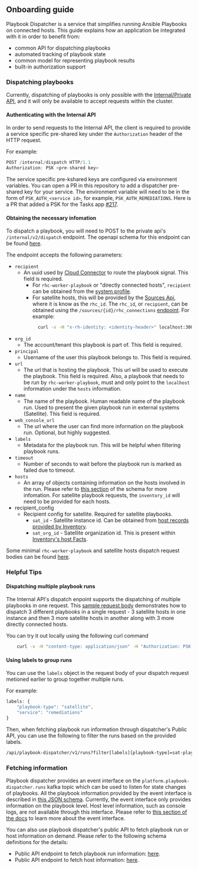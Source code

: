 ## Onboarding guide

Playbook Dispatcher is a service that simplifies running Ansible Playbooks on connected hosts.
This guide explains how an application be integrated with it in order to benefit from:

* common API for dispatching playbooks
* automated tracking of playbook state
* common model for representing playbook results
* built-in authorization support

### Dispatching playbooks

Currently, dispatching of playbooks is only possible with the [Internal/Private API](https://github.com/RedHatInsights/playbook-dispatcher/blob/master/schema/private.openapi.yaml), and it will only be available to accept requests within the cluster.

#### Authenticating with the Internal API

In order to send requests to the Internal API, the client is required to provide a service specific pre-shared key under the `Authorization` header of the HTTP request.

For example:
```javascript
POST /internal/dispatch HTTP/1.1
Authorization: PSK <pre-shared key>
```

The service specific pre-kshared keys are configured via environment variables.
You can open a PR in this repository to add a dispatcher pre-shared key for your service.
The environment variable will need to be in the form of `PSK_AUTH_<service id>`, for example, `PSK_AUTH_REMEDIATIONS`.
Here is a PR that added a PSK for the Tasks app [#217](https://github.com/RedHatInsights/playbook-dispatcher/pull/217).

#### Obtaining the necessary infomation

To dispatch a playbook, you will need to POST to the private api's `/internal/v2/dispatch` endpoint.
The openapi schema for this endpoint can be found [here](https://github.com/RedHatInsights/playbook-dispatcher/blob/master/schema/private.openapi.yaml#L77).

The endpoint accepts the following parameters:
* `recipient`
  * An uuid used by [Cloud Connector](https://github.com/RedHatInsights/cloud-connector) to route the playbook signal. This field is required.
    * For `rhc-worker-playbook` or "directly connected hosts", `recipient` can be obtained from the [system profile](https://github.com/RedHatInsights/inventory-schemas/blob/8000191d960da05c4ebf7960f4af8f7cf68bf616/schemas/system_profile/v1.yaml#L197).
    * For satellite hosts, this will be provided by the [Sources Api](https://github.com/RedHatInsights/sources-api-go), where it is know as the `rhc_id`.
    The `rhc_id`, or `recipient`, can be obtained using the `/sources/{id}/rhc_connections` [endpoint](https://github.com/RedHatInsights/sources-api-go/blob/9a7c9288be53f84717a6337063a481dcf533f615/public/openapi-3-v3.1.json#L1333).
    For example:
      ```sh
        curl -v -H "x-rh-identity: <identity-header>" localhost:3000/api/sources/v3.1/sources/<source-id>/rhc_connections      
      ```
* `org_id`
  * The account/tenant this playbook is part of.
    This field is required.
* `principal`
  * Username of the user this playbook belongs to.
    This field is required.
* `url`
  * The url that is hosting the playbook.
    This url will be used to execute the playbook.
    This field is required.
    Also, a playbook that needs to be run by `rhc-worker-playbook`, must and only point to the `localhost` information under the `hosts` information.
* `name`
  * The name of the playbook.
    Human readable name of the playbook run.
    Used to present the given playbook run in external systems (Satellite).
    This field is required.
* `web_console_url`
  * The url where the user can find more information on the playbook run.
    Optional, but highly suggested.
* `labels`
  * Metadata for the playbook run.
    This will be helpful when filtering playbook runs.
* `timeout`
  * Number of seconds to wait before the playbook run is marked as failed due to timeout.
* `hosts`
  * An array of objects containing information on the hosts involved in the run.
    Please refer to [this section](https://github.com/RedHatInsights/playbook-dispatcher/blob/master/schema/private.openapi.yaml#L202) of the schema for more infomation.
    For satellite playbook requests, the `inventory_id` will need to be provided for each hosts.
* recipient_config
  * Recipient config for satellite.
    Required for satellite playbooks.
    * `sat_id` - Satellite instance id.
      Can be obtained from [host records provided by Inventory](https://github.com/RedHatInsights/insights-host-inventory/blob/9d2c837ee37a6fe50b628880ac5d823319749a82/swagger/api.spec.yaml#L901).
    * `sat_org_id` - Satellite organization id.
      This is present within [Inventory's host Facts](https://github.com/RedHatInsights/insights-host-inventory/blob/4e09b9154c364d2553c259cfeef2b99772aef06d/swagger/api.spec.yaml#L848).


Some minimal `rhc-worker-playbook` and satellite hosts dispatch request bodies can be found [here](https://github.com/RedHatInsights/playbook-dispatcher#dispatching-of-playbooks).

### Helpful Tips

#### Dispatching multiple playbook runs

The Internal API's dispatch enpoint supports the dispatching of multiple playbooks in one request.
This [sample request body](https://github.com/RedHatInsights/playbook-dispatcher/blob/master/examples/payload-multiple-run-v2.json) demonstrates how to dispatch 3 different playbooks in a single request - 3 satellite hosts in one instance and then 3 more satellite hosts in another along with 3 more directly connected hosts.

You can try it out locally using the following curl command
```sh
	curl -v -H "content-type: application/json" -H "Authorization: PSK xwKhCUzgJ8" -d "@examples/payload-multiple-run-v2.json" http://localhost:8000/internal/v2/dispatch
```

#### Using labels to group runs

You can use the `labels` object in the request body of your dispatch request metioned earlier to group together multiple runs.

For example:
```javascript
labels: {
    "playbook-type": "satellite",
    "service": "remediations"
}
```

Then, when fetching playbook run information through dispatcher's Public API, you can use the following to filter the runs based on the provided labels.
```sh
/api/playbook-dispatcher/v1/runs?filter[labels][playbook-type]=sat-playbook&filter[labels][service]=remediations
```

### Fetching information

Playbook dispatcher provides an event interface on the `platform.playbook-dispatcher.runs` kafka topic which can be used to listen for state changes of playbooks.
All the playbook information provided by the event interface is described in [this JSON schema](https://github.com/RedHatInsights/playbook-dispatcher/blob/master/schema/run.event.yaml).
Currently, the event interface only provides information on the playbook level.
Host level information, such as console logs, are not available through this interface.
Please refer to [this section of the docs](https://github.com/RedHatInsights/playbook-dispatcher#event-interface) to learn more about the event interface.

You can also use playbook dispatcher's public API to fetch playbook run or host information on demand.
Please refer to the following schema definitions for the details:

* Public API endpoint to fetch playbook run information: [here](https://github.com/RedHatInsights/playbook-dispatcher/blob/master/schema/public.openapi.yaml#L17).
* Public API endpoint to fetch host information: [here](https://github.com/RedHatInsights/playbook-dispatcher/blob/master/schema/public.openapi.yaml#L44).
